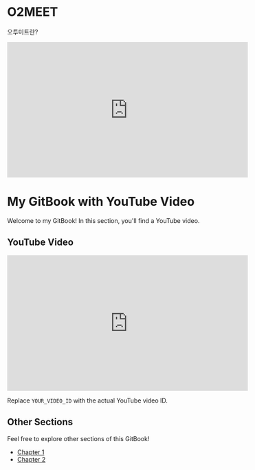 # O2MEET
오투미트란?

<iframe width="560" height="315" src="https://youtu.be/Q4e_IqrTERQ?si=lmZl6PeecnvT3xQQ" frameborder="0" allowfullscreen></iframe>

# My GitBook with YouTube Video

Welcome to my GitBook! In this section, you'll find a YouTube video.

## YouTube Video

<iframe width="560" height="315" src="https://youtu.be/Q4e_IqrTERQ?si=lmZl6PeecnvT3xQQ" frameborder="0" allowfullscreen></iframe>

Replace `YOUR_VIDEO_ID` with the actual YouTube video ID.

## Other Sections

Feel free to explore other sections of this GitBook!

- [Chapter 1](chapter1/README.md)
- [Chapter 2](chapter2/README.md)
